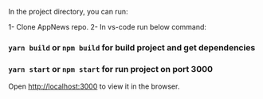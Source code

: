 In the project directory, you can run:

1- Clone AppNews repo.
2- In vs-code run below command:

### `yarn build` or `npm build`  for build project and get dependencies

### `yarn start` or `npm start` for run project on port 3000

Open [http://localhost:3000](http://localhost:3000) to view it in the browser.

